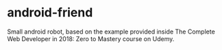 # android-friend
Small android robot, based on the example provided inside The Complete Web Developer in 2018: Zero to Mastery course on Udemy.
